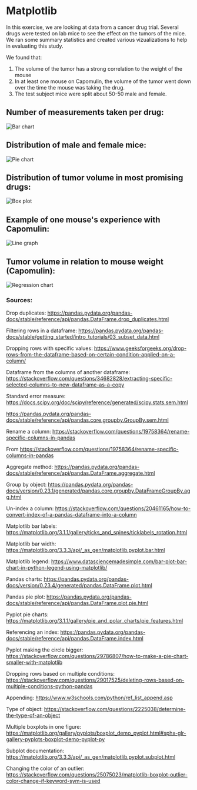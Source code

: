 # Matplotlib

In this exercise, we are looking at data from a cancer drug trial. Several drugs were tested on lab mice to see the effect on the tumors of the mice. We ran some summary statistics and created various vizualizations to help in evaluating this study.

We found that:

1. The volume of the tumor has a strong correlation to the weight of the mouse
2. In at least one mouse on Capomulin, the volume of the tumor went down over the time the mouse was taking the drug.
3. The test subject mice were split about 50-50 male and female.


## Number of measurements taken per drug:

![Bar chart](https://github.com/LongPatrol/Matplotlib/blob/main/Images/Bar%20chart.png)

## Distribution of male and female mice:
![Pie chart](https://github.com/LongPatrol/Matplotlib/blob/main/Images/Pie%20chart.png)

## Distribution of tumor volume in most promising drugs:
![Box plot](https://github.com/LongPatrol/Matplotlib/blob/main/Images/Box%20plot.png)

## Example of one mouse's experience with Capomulin:
![Line graph](https://github.com/LongPatrol/Matplotlib/blob/main/Images/Line%20graph.png)


## Tumor volume in relation to mouse weight (Capomulin):
![Regression chart](https://github.com/LongPatrol/Matplotlib/blob/main/Images/Regression.png)

### Sources:

Drop duplicates:
https://pandas.pydata.org/pandas-docs/stable/reference/api/pandas.DataFrame.drop_duplicates.html

Filtering rows in a dataframe:
https://pandas.pydata.org/pandas-docs/stable/getting_started/intro_tutorials/03_subset_data.html

Dropping rows with specific values:
https://www.geeksforgeeks.org/drop-rows-from-the-dataframe-based-on-certain-condition-applied-on-a-column/

Dataframe from the columns of another dataframe:
https://stackoverflow.com/questions/34682828/extracting-specific-selected-columns-to-new-dataframe-as-a-copy

Standard error measure:
https://docs.scipy.org/doc/scipy/reference/generated/scipy.stats.sem.html

https://pandas.pydata.org/pandas-docs/stable/reference/api/pandas.core.groupby.GroupBy.sem.html

Rename a column:
https://stackoverflow.com/questions/19758364/rename-specific-columns-in-pandas

From <https://stackoverflow.com/questions/19758364/rename-specific-columns-in-pandas> 

Aggregate method:
https://pandas.pydata.org/pandas-docs/stable/reference/api/pandas.DataFrame.aggregate.html

Group by object:
https://pandas.pydata.org/pandas-docs/version/0.23.1/generated/pandas.core.groupby.DataFrameGroupBy.agg.html

Un-index a column:
https://stackoverflow.com/questions/20461165/how-to-convert-index-of-a-pandas-dataframe-into-a-column

Matplotlib bar labels:
https://matplotlib.org/3.1.1/gallery/ticks_and_spines/ticklabels_rotation.html

Matplotlib bar width:
https://matplotlib.org/3.3.3/api/_as_gen/matplotlib.pyplot.bar.html

Matplotlib legend:
https://www.datasciencemadesimple.com/bar-plot-bar-chart-in-python-legend-using-matplotlib/

Pandas charts:
https://pandas.pydata.org/pandas-docs/version/0.23.4/generated/pandas.DataFrame.plot.html

Pandas pie plot:
https://pandas.pydata.org/pandas-docs/stable/reference/api/pandas.DataFrame.plot.pie.html

Pyplot pie charts:
https://matplotlib.org/3.1.1/gallery/pie_and_polar_charts/pie_features.html

Referencing an index:
https://pandas.pydata.org/pandas-docs/stable/reference/api/pandas.DataFrame.index.html

Pyplot making the circle bigger:
https://stackoverflow.com/questions/29786807/how-to-make-a-pie-chart-smaller-with-matplotlib

Dropping rows based on multiple conditions:
https://stackoverflow.com/questions/29017525/deleting-rows-based-on-multiple-conditions-python-pandas

Appending:
https://www.w3schools.com/python/ref_list_append.asp

Type of object:
https://stackoverflow.com/questions/2225038/determine-the-type-of-an-object

Multiple boxplots in one figure:
https://matplotlib.org/gallery/pyplots/boxplot_demo_pyplot.html#sphx-glr-gallery-pyplots-boxplot-demo-pyplot-py

Subplot documentation:
https://matplotlib.org/3.3.3/api/_as_gen/matplotlib.pyplot.subplot.html


Changing the color of an outlier:
https://stackoverflow.com/questions/25075023/matplotlib-boxplot-outlier-color-change-if-keyword-sym-is-used
